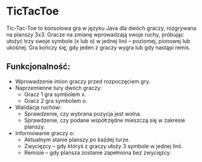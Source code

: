 # TicTacToe
Tic-Tac-Toe to konsolowa gra w języku Java dla dwóch graczy, rozgrywana na planszy 3x3. Gracze na zmianę wprowadzają swoje ruchy, próbując ułożyć trzy swoje symbole (x lub o) w jednej linii – poziomej, pionowej lub ukośnej. Gra kończy się, gdy jeden z graczy wygra lub gdy nastąpi remis.

## Funkcjonalność:
- Wprowadzenie imion graczy przed rozpoczęciem gry.
- Naprzemienne tury dwóch graczy:
  - Gracz 1 gra symbolem x.
  - Gracz 2 gra symbolem o.
- Walidacja ruchów:
  - Sprawdzenie, czy wybrana pozycja jest wolna.
  - Sprawdzenie, czy podane współrzędne mieszczą się w zakresie planszy.
- Informowanie graczy o:
  - Aktualnym stanie planszy po każdej turze.
  - Zwycięzcy – gdy któryś z graczy ułoży 3 symbole w jednej linii.
  - Remisie – gdy plansza zostanie zapełniona bez zwycięzcy.
